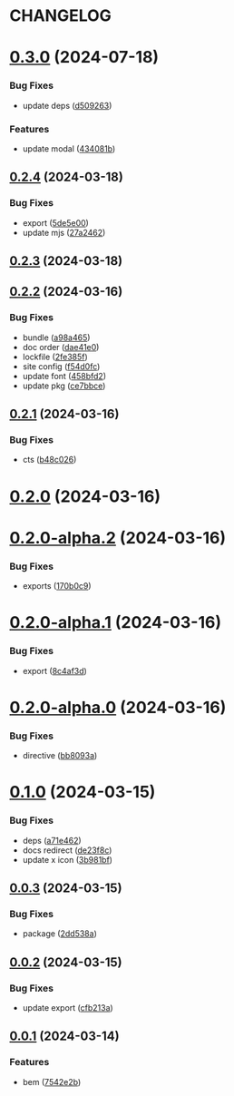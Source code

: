 # CHANGELOG

# [0.3.0](https://github.com/Innei/rc-modal/compare/v0.2.4...v0.3.0) (2024-07-18)


### Bug Fixes

* update deps ([d509263](https://github.com/Innei/rc-modal/commit/d50926314aa15952de4384d908b5ce01240afcc5))


### Features

* update modal ([434081b](https://github.com/Innei/rc-modal/commit/434081b8713b352f1a8e8fce56be9792655d45e4))



## [0.2.4](https://github.com/Innei/rc-modal/compare/v0.2.3...v0.2.4) (2024-03-18)


### Bug Fixes

* export ([5de5e00](https://github.com/Innei/rc-modal/commit/5de5e00f4d7fc966677fcbcb74f8f813eceed1ad))
* update mjs ([27a2462](https://github.com/Innei/rc-modal/commit/27a2462435ff2002440c0c88703ec35be00bc209))



## [0.2.3](https://github.com/Innei/rc-modal/compare/v0.2.2...v0.2.3) (2024-03-18)



## [0.2.2](https://github.com/Innei/rc-modal/compare/v0.2.1...v0.2.2) (2024-03-16)


### Bug Fixes

* bundle ([a98a465](https://github.com/Innei/rc-modal/commit/a98a4652a4aec06426b344510f99654a51d1d666))
* doc order ([dae41e0](https://github.com/Innei/rc-modal/commit/dae41e08492f70c157c042587ffb24f4030b898c))
* lockfile ([2fe385f](https://github.com/Innei/rc-modal/commit/2fe385f3ec12969ca9a3ff9453398a6126a3f8d9))
* site config ([f54d0fc](https://github.com/Innei/rc-modal/commit/f54d0fc35c5010d260c25edba73d0d40db1eccc9))
* update font ([458bfd2](https://github.com/Innei/rc-modal/commit/458bfd22f5a029f0d6fd79dd3d7a0a99e3ee6c09))
* update pkg ([ce7bbce](https://github.com/Innei/rc-modal/commit/ce7bbce2423e3dc78b56e1a9e28e80c4337e2d62))



## [0.2.1](https://github.com/Innei/rc-modal/compare/v0.2.0...v0.2.1) (2024-03-16)


### Bug Fixes

* cts ([b48c026](https://github.com/Innei/rc-modal/commit/b48c026ad0e2b3c891b7bebb042a262a0e344f36))



# [0.2.0](https://github.com/Innei/rc-modal/compare/v0.2.0-alpha.2...v0.2.0) (2024-03-16)



# [0.2.0-alpha.2](https://github.com/Innei/rc-modal/compare/v0.2.0-alpha.1...v0.2.0-alpha.2) (2024-03-16)


### Bug Fixes

* exports ([170b0c9](https://github.com/Innei/rc-modal/commit/170b0c92b94ad0c4be151ce4a1bc7e33fddfcad7))



# [0.2.0-alpha.1](https://github.com/Innei/rc-modal/compare/v0.2.0-alpha.0...v0.2.0-alpha.1) (2024-03-16)


### Bug Fixes

* export ([8c4af3d](https://github.com/Innei/rc-modal/commit/8c4af3d4e1148d9c2e857c4d19823f38eb9bce4c))



# [0.2.0-alpha.0](https://github.com/Innei/rc-modal/compare/v0.1.0...v0.2.0-alpha.0) (2024-03-16)


### Bug Fixes

* directive ([bb8093a](https://github.com/Innei/rc-modal/commit/bb8093af5d4c28e92a0dae3437d50918078a8ee1))



# [0.1.0](https://github.com/Innei/rc-modal/compare/v0.0.3...v0.1.0) (2024-03-15)


### Bug Fixes

* deps ([a71e462](https://github.com/Innei/rc-modal/commit/a71e46225856ff050a4ab3f9827f816564f0b697))
* docs redirect ([de23f8c](https://github.com/Innei/rc-modal/commit/de23f8cb3bbc74f09459bf46fd8b8a0c6f83e6d5))
* update x icon ([3b981bf](https://github.com/Innei/rc-modal/commit/3b981bfa8733ed88bfe32e199104a37e64316397))



## [0.0.3](https://github.com/Innei/rc-modal/compare/v0.0.2...v0.0.3) (2024-03-15)


### Bug Fixes

* package ([2dd538a](https://github.com/Innei/rc-modal/commit/2dd538a8bfd313e6530792891ae814e44bf0608e))



## [0.0.2](https://github.com/Innei/rc-modal/compare/v0.0.1...v0.0.2) (2024-03-15)


### Bug Fixes

* update export ([cfb213a](https://github.com/Innei/rc-modal/commit/cfb213adf7266ab9a4eb5dc9bed145242d646406))



## [0.0.1](https://github.com/Innei/rc-modal/compare/7542e2b3db9264968771841f484dba480bb7a09a...v0.0.1) (2024-03-14)


### Features

* bem ([7542e2b](https://github.com/Innei/rc-modal/commit/7542e2b3db9264968771841f484dba480bb7a09a))



